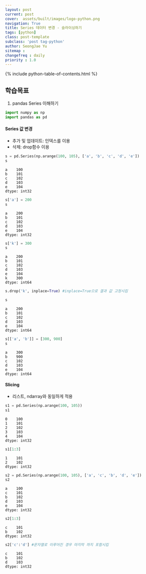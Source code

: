 ```yaml
---
layout: post
current: post
cover:  assets/built/images/logo-python.png
navigation: True
title: Series 데이터 변경 - 슬라이싱하기
tags: [python]  
class: post-template
subclass: 'post tag-python'
author: SeongJae Yu
sitemap :
changefreq : daily
priority : 1.0
---
```

{% include python-table-of-contents.html %}


## 학습목표
1. pandas Series 이해하기


```python
import numpy as np
import pandas as pd
```

#### **Series 값 변경**
- 추가 및 업데이트: 인덱스를 이용
- 삭제: drop함수 이용



```python
s = pd.Series(np.arange(100, 105), ['a', 'b', 'c', 'd', 'e'])
s
```




    a    100
    b    101
    c    102
    d    103
    e    104
    dtype: int32




```python
s['a'] = 200
s
```




    a    200
    b    101
    c    102
    d    103
    e    104
    dtype: int32




```python
s['k'] = 300
s
```




    a    200
    b    101
    c    102
    d    103
    e    104
    k    300
    dtype: int64




```python
s.drop('k', inplace=True) #inplace=True으로 결과 값 고정시킴
```


```python
s
```




    a    200
    b    101
    c    102
    d    103
    e    104
    dtype: int64




```python
s[['a', 'b']] = [300, 900]
s
```




    a    300
    b    900
    c    102
    d    103
    e    104
    dtype: int64



#### **Slicing**
- 리스트, ndarray와 동일하게 적용


```python
s1 = pd.Series(np.arange(100, 105))
s1
```




    0    100
    1    101
    2    102
    3    103
    4    104
    dtype: int32




```python
s1[1:3]
```




    1    101
    2    102
    dtype: int32




```python
s2 = pd.Series(np.arange(100, 105), ['a', 'c', 'b', 'd', 'e'])
s2
```




    a    100
    c    101
    b    102
    d    103
    e    104
    dtype: int32




```python
s2[1:3]
```




    c    101
    b    102
    dtype: int32




```python
s2['c':'d'] #문자열로 이루어진 경우 마지막 까지 포함시킴
```




    c    101
    b    102
    d    103
    dtype: int32


